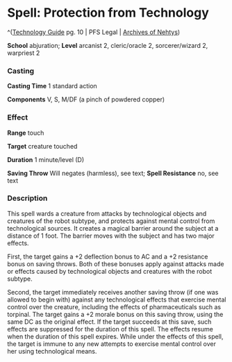 # Spell: Protection from Technology

^([Technology Guide][ss-protection-from-technology] pg. 10 | PFS Legal | [Archives of Nehtys][sn-protection-from-technology])

**School** abjuration; **Level** arcanist 2, cleric/oracle 2, sorcerer/wizard 2, warpriest 2

### Casting

**Casting Time** 1 standard action  

**Components** V, S, M/DF (a pinch of powdered copper)

### Effect

**Range** touch  

**Target** creature touched  

**Duration** 1 minute/level (D)  

**Saving Throw** Will negates (harmless), see text; **Spell Resistance** no, see text

### Description

This spell wards a creature from attacks by technological objects and creatures of the robot subtype, and protects against mental control from technological sources. It creates a magical barrier around the subject at a distance of 1 foot. The barrier moves with the subject and has two major effects.  

First, the target gains a +2 deflection bonus to AC and a +2 resistance bonus on saving throws. Both of these bonuses apply against attacks made or effects caused by technological objects and creatures with the robot subtype.  

Second, the target immediately receives another saving throw (if one was allowed to begin with) against any technological effects that exercise mental control over the creature, including the effects of pharmaceuticals such as torpinal. The target gains a +2 morale bonus on this saving throw, using the same DC as the original effect. If the target succeeds at this save, such effects are suppressed for the duration of this spell. The effects resume when the duration of this spell expires. While under the effects of this spell, the target is immune to any new attempts to exercise mental control over her using technological means.

[ss-protection-from-technology]: http://paizo.com/products/btpy95d2
[sn-protection-from-technology]: http://www.archivesofnethys.com/SpellDisplay.aspx?ItemName=Protection%20from%20Technology